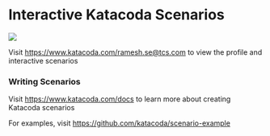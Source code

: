 # Interactive Katacoda Scenarios

[![](http://shields.katacoda.com/katacoda/ramesh.se@tcs.com/count.svg)](https://www.katacoda.com/ramesh.se@tcs.com "Get your profile on Katacoda.com")

Visit https://www.katacoda.com/ramesh.se@tcs.com to view the profile and interactive scenarios

### Writing Scenarios
Visit https://www.katacoda.com/docs to learn more about creating Katacoda scenarios

For examples, visit https://github.com/katacoda/scenario-example
